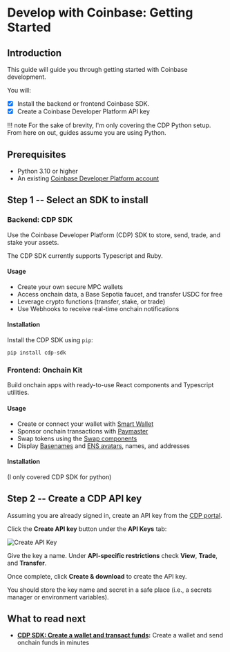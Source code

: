 # Develop with Coinbase: Getting Started

## Introduction

This guide will guide you through getting started with Coinbase development.

You will:

- [x] Install the backend or frontend Coinbase SDK.
- [x] Create a Coinbase Developer Platform API key

!!! note
    For the sake of brevity, I'm only covering the CDP Python setup. From here on out,  guides assume you are using Python.

## Prerequisites

- Python 3.10 or higher
- An existing [Coinbase Developer Platform account](https://login.coinbase.com/signup)

## Step 1 -- Select an SDK to install

### Backend: CDP SDK
Use the Coinbase Developer Platform (CDP) SDK to store, send, trade, and stake your assets.

The CDP SDK currently supports Typescript and Ruby.
#### Usage
- Create your own secure MPC wallets 
- Access onchain data, a Base Sepotia faucet, and transfer USDC for free
- Leverage crypto functions (transfer, stake, or trade)
- Use Webhooks to receive real-time onchain notifications

#### Installation

Install the CDP SDK using `pip`:

```
pip install cdp-sdk
```

### Frontend: Onchain Kit

Build onchain apps with ready-to-use React components and Typescript utilities. 

#### Usage
- Create or connect your wallet with [Smart Wallet](https://www.smartwallet.dev)
- Sponsor onchain transactions with [Paymaster](https://www.coinbase.com/developer-platform/products/paymaster)
- Swap tokens using the [Swap components](https://onchainkit.xyz/swap/swap)
- Display [Basenames](https://www.base.org/names) and [ENS avatars](https://docs.ens.domains/web/avatars), names, and addresses

#### Installation
<!-- install instructions -->
(I only covered CDP SDK for python) 

## Step 2 -- Create a CDP API key

Assuming you are already signed in, create an API key from the [CDP portal](https://portal.cdp.coinbase.com/projects/api-keys).

Click the **Create API key** button under the **API Keys** tab:

![Create API Key](img/cdp-api-key.png)

Give the key a name. Under **API-specific restrictions** check **View**, **Trade**, and **Transfer**.

Once complete, click **Create & download** to create the API key.

You should store the key name and secret in a safe place (i.e., a secrets manager or environment variables).

## What to read next

- **[CDP SDK: Create a wallet and transact funds](backend-create-wallet.md):** Create a wallet and send onchain funds in minutes